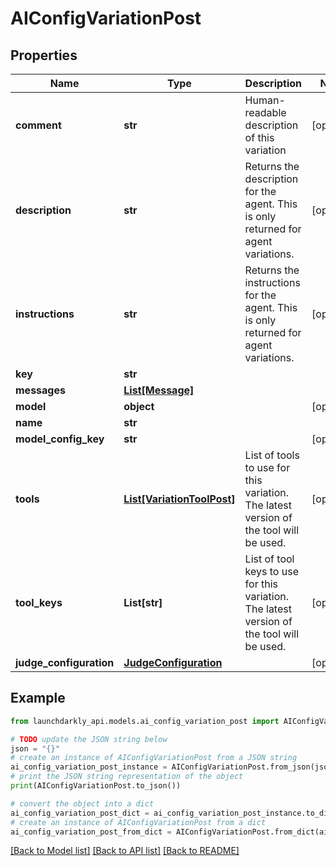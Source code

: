# AIConfigVariationPost


## Properties

Name | Type | Description | Notes
------------ | ------------- | ------------- | -------------
**comment** | **str** | Human-readable description of this variation | [optional] 
**description** | **str** | Returns the description for the agent. This is only returned for agent variations. | [optional] 
**instructions** | **str** | Returns the instructions for the agent. This is only returned for agent variations. | [optional] 
**key** | **str** |  | 
**messages** | [**List[Message]**](Message.md) |  | 
**model** | **object** |  | [optional] 
**name** | **str** |  | 
**model_config_key** | **str** |  | [optional] 
**tools** | [**List[VariationToolPost]**](VariationToolPost.md) | List of tools to use for this variation. The latest version of the tool will be used. | [optional] 
**tool_keys** | **List[str]** | List of tool keys to use for this variation. The latest version of the tool will be used. | [optional] 
**judge_configuration** | [**JudgeConfiguration**](JudgeConfiguration.md) |  | [optional] 

## Example

```python
from launchdarkly_api.models.ai_config_variation_post import AIConfigVariationPost

# TODO update the JSON string below
json = "{}"
# create an instance of AIConfigVariationPost from a JSON string
ai_config_variation_post_instance = AIConfigVariationPost.from_json(json)
# print the JSON string representation of the object
print(AIConfigVariationPost.to_json())

# convert the object into a dict
ai_config_variation_post_dict = ai_config_variation_post_instance.to_dict()
# create an instance of AIConfigVariationPost from a dict
ai_config_variation_post_from_dict = AIConfigVariationPost.from_dict(ai_config_variation_post_dict)
```
[[Back to Model list]](../README.md#documentation-for-models) [[Back to API list]](../README.md#documentation-for-api-endpoints) [[Back to README]](../README.md)


